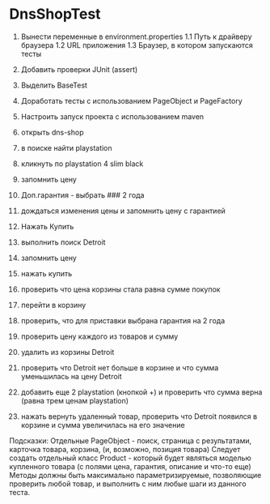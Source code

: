 # DnsShopTest
1. Вынести переменные в environment.properties
1.1 Путь к драйверу браузера
1.2 URL приложения
1.3 Браузер, в котором запускаются тесты
2. Добавить проверки JUnit (assert)
3. Выделить BaseTest
4. Доработать тесты с использованием PageObject  и PageFactory
5. Настроить запуск проекта с использованием maven


1. открыть dns-shop
2. в поиске найти playstation
3. кликнуть по playstation 4 slim black
4. запомнить цену
5. Доп.гарантия - выбрать ### 2 года
6. дождаться изменения цены и запомнить цену с гарантией
7. Нажать Купить
8. выполнить поиск Detroit
9. запомнить цену
10. нажать купить
11. проверить что цена корзины стала равна сумме покупок
12. перейти в корзину
13. проверить, что для приставки выбрана гарантия на 2 года
14. проверить цену каждого из товаров и сумму
15. удалить из корзины Detroit
16. проверить что Detroit нет больше в корзине и что сумма уменьшилась на цену Detroit
17. добавить еще 2 playstation (кнопкой +) и проверить что сумма верна (равна трем ценам playstation)
18. нажать вернуть удаленный товар, проверить что Detroit появился в корзине и сумма увеличилась на его значение

Подсказки:
Отдельные PageObject - поиск, страница с результатами, карточка товара, корзина, (и, возможно, позиция товара) Следует создать отдельный класс Product - который будет являться моделью 
купленного товара (с полями цена, гарантия, описание и что-то еще)
Методы должны быть максимально параметризируемые, позволяющие проверить любой товар, и выполнить с ним любые шаги из данного теста.
